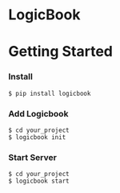 # LogicBook

# Getting Started
### Install
```
$ pip install logicbook
```

### Add Logicbook
```
$ cd your_project
$ logicbook init
```

### Start Server
```
$ cd your_project
$ logicbook start
```